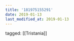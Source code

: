 ```yaml
---
title: '181975155291'
date: 2019-01-13
last_modified_at: 2019-01-13
---
```

tagged: [[Tristania]]
<iframe frameborder="0" height="1" id="ga_target" scrolling="no" style="background-color:transparent; overflow:hidden; position:absolute; top:0; left:0; z-index:9999;" width="1"></iframe>